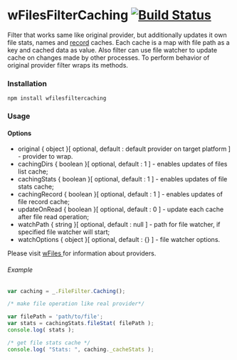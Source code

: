 # wFilesFilterCaching [![Build Status](https://travis-ci.org/Wandalen/wFilesFilterCaching.svg?branch=master)](https://travis-ci.org/Wandalen/wFilesFilterCaching)


Filter that works same like original provider, but additionally updates it own file stats, names and [record]( https://github.com/Wandalen/wFiles/blob/master/wFileRecord.md ) caches. Each cache is a map with file path as a key and cached data as value. Also filter can use file watcher to update cache on changes made by other processes. To perform behavior of original provider filter wraps its methods.

### Installation
```npm install wfilesfiltercaching ```

### Usage

#### Options
* original  { object }[ optional, default : default provider on target platform ] - provider to wrap.
* cachingDirs  { boolean }[ optional, default : 1 ] - enables updates of files list cache;
* cachingStats { boolean }[ optional, default : 1 ] - enables updates of file stats cache;
* cachingRecord { boolean }[ optional, default : 1 ] - enables updates of file record cache;
* updateOnRead { boolean }[ optional, default : 0 ] - update each cache after file read operation;
* watchPath { string }[ optional, default : null ] -  path for file watcher, if specified file watcher will start;
* watchOptions { object }[ optional, default : {} ] - file watcher options.

Please visit [ wFiles ]( https://github.com/Wandalen/wFiles ) for information about providers.

###### Example
```javascript
var caching = _.FileFilter.Caching();

/* make file operation like real provider*/

var filePath = 'path/to/file';
var stats = cachingStats.fileStat( filePath );
console.log( stats );

/* get file stats cache */
console.log( "Stats: ", caching._cacheStats );

```








